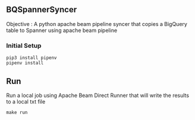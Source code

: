 ## BQSpannerSyncer

Objective : A python apache beam pipeline syncer that copies a BigQuery table to Spanner using apache beam pipeline

### Initial Setup
```shell script
pip3 install pipenv
pipenv install
```

## Run

Run a local job using Apache Beam Direct Runner that will write the results to a local txt file
```shell script
make run
```
